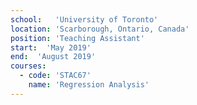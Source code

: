 ```yaml
---
school:   'University of Toronto'
location: 'Scarborough, Ontario, Canada'
position: 'Teaching Assistant'
start:  'May 2019'
end:  'August 2019'
courses:
  - code: 'STAC67'
    name: 'Regression Analysis'
---
```

